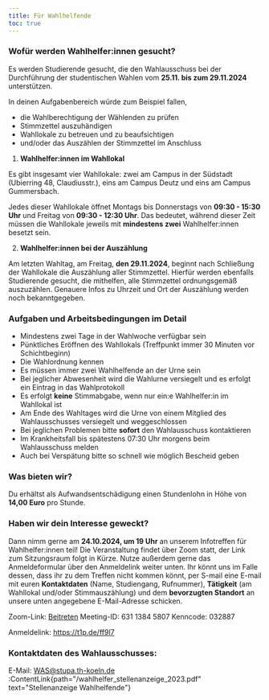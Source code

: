 ```yaml
---
title: Für Wahlhelfende
toc: true
---
```


### Wofür werden Wahlhelfer:innen gesucht?

Es werden Studierende gesucht, die den Wahlausschuss bei der Durchführung der studentischen Wahlen vom **25.11. bis zum 29.11.2024** unterstützen.

In deinen Aufgabenbereich würde zum Beispiel fallen,

- die Wahlberechtigung der Wählenden zu prüfen
- Stimmzettel auszuhändigen
- Wahllokale zu betreuen und zu beaufsichtigen
- und/oder das Auszählen der Stimmzettel im Anschluss

1. **Wahlhelfer:innen im Wahllokal**

Es gibt insgesamt vier Wahllokale: zwei am Campus in der Südstadt (Ubierring 48, Claudiusstr.), eins am Campus Deutz und eins am Campus Gummersbach.

Jedes dieser Wahllokale öffnet Montags bis Donnerstags von **09:30 - 15:30 Uhr** und Freitag von **09:30 - 12:30 Uhr**. Das bedeutet, während dieser Zeit müssen die Wahllokale jeweils mit **mindestens zwei** Wahlhelfer:innen besetzt sein.

2. **Wahlhelfer:innen bei der Auszählung**

Am letzten Wahltag, am Freitag, **den 29.11.2024**, beginnt nach Schließung der Wahllokale die Auszählung aller Stimmzettel. Hierfür werden ebenfalls Studierende gesucht, die mithelfen, alle Stimmzettel ordnungsgemäß auszuzählen. Genauere Infos zu Uhrzeit und Ort der Auszählung werden noch bekanntgegeben.

### Aufgaben und Arbeitsbedingungen im Detail

- Mindestens zwei Tage in der Wahlwoche verfügbar sein
- Pünktliches Eröffnen des Wahllokals (Treffpunkt immer 30 Minuten vor Schichtbeginn)
- Die Wahlordnung kennen
- Es müssen immer zwei Wahlhelfende an der Urne sein
- Bei jeglicher Abwesenheit wird die Wahlurne versiegelt und es erfolgt ein Eintrag in das Wahlprotokoll
- Es erfolgt **keine** Stimmabgabe, wenn nur ein:e Wahlhelfer:in im Wahllokal ist
- Am Ende des Wahltages wird die Urne von einem Mitglied des Wahlausschusses versiegelt und weggeschlossen
- Bei jeglichen Problemen bitte **sofort** den Wahlausschuss kontaktieren
- Im Krankheitsfall bis spätestens 07:30 Uhr morgens beim Wahlausschuss melden
- Auch bei Verspätung bitte so schnell wie möglich Bescheid geben

### Was bieten wir?

Du erhältst als Aufwandsentschädigung einen Stundenlohn in Höhe von **14,00 Euro** pro Stunde.

### Haben wir dein Interesse geweckt?

Dann nimm gerne am **24.10.2024, um 19 Uhr** an unserem Infotreffen für Wahlhelfer:innen teil!
Die Veranstaltung findet über Zoom statt, der Link zum Sitzungsraum folgt in Kürze.
Nutze außerdem gerne das Anmeldeformular über den Anmeldelink weiter unten. Ihr könnt uns im Falle dessen, dass ihr zu dem Treffen nicht kommen könnt, per S-mail eine E-mail mit euren **Kontaktdaten** (Name, Studiengang, Rufnummer), **Tätigkeit** (am Wahllokal und/oder Stimmauszählung) und dem **bevorzugten Standort** an unsere unten angegebene E-Mail-Adresse schicken.

Zoom-Link: [Beitreten](https://th-koeln.zoom-x.de/j/63138495807)
Meeting-ID: 631 1384 5807
Kenncode: 032887

Anmeldelink: https://t1p.de/ff9l7

### Kontaktdaten des Wahlausschusses:

E-Mail: WAS@stupa.th-koeln.de
:ContentLink{path="/wahlhelfer_stellenanzeige_2023.pdf" text="Stellenanzeige Wahlhelfende"}
